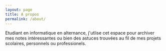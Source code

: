 ```yaml
---
layout: page
title: A propos
permalink: /about/
---
```


Etudiant en informatique en alternance, j'utlise cet espace pour archiver mes notes intéressantes ou bien des astuces trouvées au fil de mes projets scolaires, personnels ou professionels.

<div class="badge-base LI-profile-badge" data-locale="fr_FR" data-size="large" data-theme="light" data-type="HORIZONTAL" data-vanity="h-marti" data-version="v1">
    <a class="badge-base__link LI-simple-link" href="https://fr.linkedin.com/in/h-marti?trk=profile-badge"></a>
</div>

<script src="https://platform.linkedin.com/badges/js/profile.js" async defer type="text/javascript"></script>

